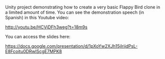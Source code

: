 
Unity project demonstrating how to create a very basic Flappy Bird clone in a limited amount of time. You can see the demonstration speech (in Spanish) in this Youtube video:

http://youtu.be/HCVjDFh3weg?t=18m9s


You can access the slides here:

https://docs.google.com/presentation/d/1pXoYw2XJh15jlrijdPsL-E8Fcoitu0DRwlScgE7MPK8
